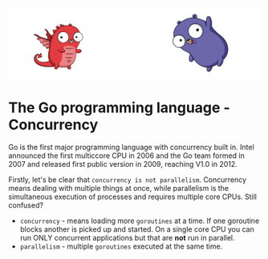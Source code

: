 ![](/assets/gologo.png)

# The Go programming language - Concurrency

Go is the first major programming language with concurrency built in. Intel announced the first multiccore CPU in 2006 and the Go team formed in 2007 and released first public version in 2009, reaching V1.0 in 2012.

Firstly, let's be clear that `concurrency is not parallelism`. Concurrency means dealing with multiple things at once, while parallelism is the simultaneous execution of processes and requires multiple core CPUs. Still confused?
- `concurrency` - means loading more `goroutines` at a time. If one goroutine blocks another is picked up and started. On a single core  CPU you can run ONLY concurrent applications but that are **not** run in parallel.
- `parallelism` - multiple `goroutines` executed at the same time.